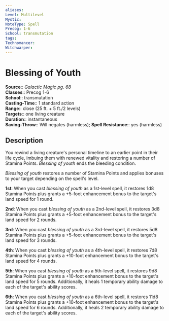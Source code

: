 ```yaml
---
aliases: 
Level: Multilevel
Mystic: 
NoteType: Spell
Precog: 1-6
School: transmutation 
tags: 
Technomancer: 
Witchwarper: 
---
```


# Blessing of Youth

**Source**:: _Galactic Magic pg. 68_  
**Classes**:: Precog 1-6  
**School**:: transmutation  
**Casting-Time**:: 1 standard action  
**Range**:: close (25 ft. + 5 ft./2 levels)  
**Targets**:: one living creature  
**Duration**:: instantaneous  
**Saving-Throw**:: Will negates (harmless);
**Spell Resistance**:: yes (harmless)

## Description

You rewind a living creature's personal timeline to an earlier point in their life cycle, imbuing them with renewed vitality and restoring a number of Stamina Points. _Blessing of youth_ ends the bleeding condition.

_Blessing of youth_ restores a number of Stamina Points and applies bonuses to your target depending on the spell's level.

**1st**: When you cast _blessing of youth_ as a 1st-level spell, it restores 1d8 Stamina Points plus grants a +5-foot enhancement bonus to the target's land speed for 1 round.

**2nd**: When you cast _blessing of youth_ as a 2nd-level spell, it restores 3d8 Stamina Points plus grants a +5-foot enhancement bonus to the target's land speed for 2 rounds.

**3rd**: When you cast _blessing of youth_ as a 3rd-level spell, it restores 5d8 Stamina Points plus grants a +5-foot enhancement bonus to the target's land speed for 3 rounds.

**4th**: When you cast _blessing of youth_ as a 4th-level spell, it restores 7d8 Stamina Points plus grants a +10-foot enhancement bonus to the target's land speed for 4 rounds.

**5th**: When you cast _blessing of youth_ as a 5th-level spell, it restores 9d8 Stamina Points plus grants a +10-foot enhancement bonus to the target's land speed for 5 rounds. Additionally, it heals 1 temporary ability damage to each of the target's ability scores.

**6th**: When you cast _blessing of youth_ as a 6th-level spell, it restores 11d8 Stamina Points plus grants a +10-foot enhancement bonus to the target's land speed for 6 rounds. Additionally, it heals 2 temporary ability damage to each of the target's ability scores.
